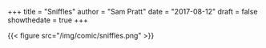 +++
title = "Sniffles"
author = "Sam Pratt"
date = "2017-08-12"
draft = false
showthedate = true
+++

{{< figure src="/img/comic/sniffles.png" >}}
